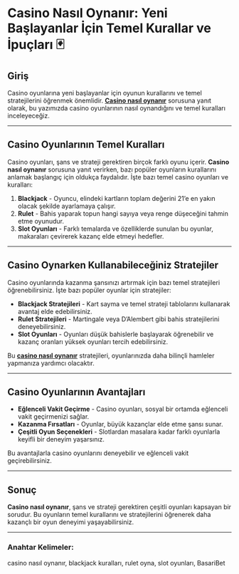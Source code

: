 # Casino Nasıl Oynanır: Yeni Başlayanlar İçin Temel Kurallar ve İpuçları 🃏

## Giriş

Casino oyunlarına yeni başlayanlar için oyunun kurallarını ve temel stratejilerini öğrenmek önemlidir. **[Casino nasıl oynanır](https://casinotr.link/gWCRZ4)** sorusuna yanıt olarak, bu yazımızda casino oyunlarının nasıl oynandığını ve temel kuralları inceleyeceğiz.

---

## Casino Oyunlarının Temel Kuralları

Casino oyunları, şans ve strateji gerektiren birçok farklı oyunu içerir. **Casino nasıl oynanır** sorusuna yanıt verirken, bazı popüler oyunların kurallarını anlamak başlangıç için oldukça faydalıdır. İşte bazı temel casino oyunları ve kuralları:

1. **Blackjack** - Oyuncu, elindeki kartların toplam değerini 21’e en yakın olacak şekilde ayarlamaya çalışır.
2. **Rulet** - Bahis yaparak topun hangi sayıya veya renge düşeceğini tahmin etme oyunudur.
3. **Slot Oyunları** - Farklı temalarda ve özelliklerde sunulan bu oyunlar, makaraları çevirerek kazanç elde etmeyi hedefler.

---

## Casino Oynarken Kullanabileceğiniz Stratejiler

Casino oyunlarında kazanma şansınızı artırmak için bazı temel stratejileri öğrenebilirsiniz. İşte bazı popüler oyunlar için stratejiler:

- **Blackjack Stratejileri** - Kart sayma ve temel strateji tablolarını kullanarak avantaj elde edebilirsiniz.
- **Rulet Stratejileri** - Martingale veya D’Alembert gibi bahis stratejilerini deneyebilirsiniz.
- **Slot Oyunları** - Oyunları düşük bahislerle başlayarak öğrenebilir ve kazanç oranları yüksek oyunları tercih edebilirsiniz.

Bu **[casino nasıl oynanır](https://casinotr.link/gWCRZ4)** stratejileri, oyunlarınızda daha bilinçli hamleler yapmanıza yardımcı olacaktır.

---

## Casino Oyunlarının Avantajları

- **Eğlenceli Vakit Geçirme** - Casino oyunları, sosyal bir ortamda eğlenceli vakit geçirmenizi sağlar.
- **Kazanma Fırsatları** - Oyunlar, büyük kazançlar elde etme şansı sunar.
- **Çeşitli Oyun Seçenekleri** - Slotlardan masalara kadar farklı oyunlarla keyifli bir deneyim yaşarsınız.

Bu avantajlarla casino oyunlarını deneyebilir ve eğlenceli vakit geçirebilirsiniz.

---

## Sonuç

**Casino nasıl oynanır**, şans ve strateji gerektiren çeşitli oyunları kapsayan bir sorudur. Bu oyunların temel kurallarını ve stratejilerini öğrenerek daha kazançlı bir oyun deneyimi yaşayabilirsiniz.

---

### Anahtar Kelimeler:
casino nasıl oynanır, blackjack kuralları, rulet oyna, slot oyunları, BasariBet
